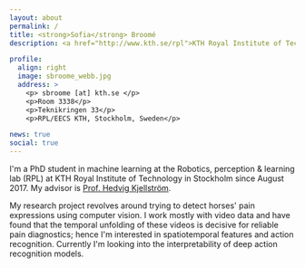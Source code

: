 ```yaml
---
layout: about
permalink: /
title: <strong>Sofia</strong> Broomé
description: <a href="http://www.kth.se/rpl">KTH Royal Institute of Technology. Division of Robotics, Perception and Learning (RPL).</a> 

profile:
  align: right
  image: sbroome_webb.jpg
  address: >
    <p> sbroome [at] kth.se </p>
    <p>Room 3338</p>
    <p>Teknikringen 33</p>
    <p>RPL/EECS KTH, Stockholm, Sweden</p>

news: true
social: true
---
```


I'm a PhD student in machine learning at the Robotics, perception & learning lab (RPL) at KTH Royal Institute of Technology in Stockholm since August 2017. My advisor is [Prof. Hedvig Kjellström](http://csc.kth.se/~hedvig).

My research project revolves around trying to detect horses' pain expressions using computer vision. I work mostly with video data and have found that the temporal unfolding of these videos is decisive for reliable pain diagnostics; hence I'm interested in spatiotemporal features and action recognition. Currently I'm looking into the interpretability of deep action recognition models.

